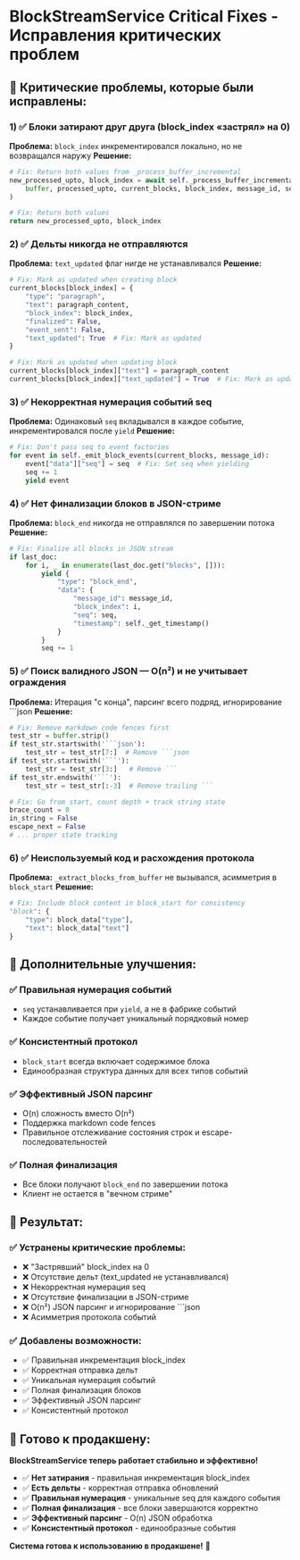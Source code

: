 # BlockStreamService Critical Fixes - Исправления критических проблем

## 🚨 **Критические проблемы, которые были исправлены:**

### 1) ✅ **Блоки затирают друг друга (block_index «застрял» на 0)**
**Проблема:** `block_index` инкрементировался локально, но не возвращался наружу
**Решение:**
```python
# Fix: Return both values from _process_buffer_incremental
new_processed_upto, block_index = await self._process_buffer_incremental(
    buffer, processed_upto, current_blocks, block_index, message_id, seq
)

# Fix: Return both values
return new_processed_upto, block_index
```

### 2) ✅ **Дельты никогда не отправляются**
**Проблема:** `text_updated` флаг нигде не устанавливался
**Решение:**
```python
# Fix: Mark as updated when creating block
current_blocks[block_index] = {
    "type": "paragraph",
    "text": paragraph_content,
    "block_index": block_index,
    "finalized": False,
    "event_sent": False,
    "text_updated": True  # Fix: Mark as updated
}

# Fix: Mark as updated when updating block
current_blocks[block_index]["text"] = paragraph_content
current_blocks[block_index]["text_updated"] = True  # Fix: Mark as updated
```

### 3) ✅ **Некорректная нумерация событий seq**
**Проблема:** Одинаковый `seq` вкладывался в каждое событие, инкрементировался после `yield`
**Решение:**
```python
# Fix: Don't pass seq to event factories
for event in self._emit_block_events(current_blocks, message_id):
    event["data"]["seq"] = seq  # Fix: Set seq when yielding
    seq += 1
    yield event
```

### 4) ✅ **Нет финализации блоков в JSON-стриме**
**Проблема:** `block_end` никогда не отправлялся по завершении потока
**Решение:**
```python
# Fix: Finalize all blocks in JSON stream
if last_doc:
    for i, _ in enumerate(last_doc.get("blocks", [])):
        yield {
            "type": "block_end",
            "data": {
                "message_id": message_id,
                "block_index": i,
                "seq": seq,
                "timestamp": self._get_timestamp()
            }
        }
        seq += 1
```

### 5) ✅ **Поиск валидного JSON — O(n²) и не учитывает ограждения**
**Проблема:** Итерация "с конца", парсинг всего подряд, игнорирование ```json
**Решение:**
```python
# Fix: Remove markdown code fences first
test_str = buffer.strip()
if test_str.startswith('```json'):
    test_str = test_str[7:]  # Remove ```json
if test_str.startswith('```'):
    test_str = test_str[3:]   # Remove ```
if test_str.endswith('```'):
    test_str = test_str[:-3]  # Remove trailing ```

# Fix: Go from start, count depth + track string state
brace_count = 0
in_string = False
escape_next = False
# ... proper state tracking
```

### 6) ✅ **Неиспользуемый код и расхождения протокола**
**Проблема:** `_extract_blocks_from_buffer` не вызывался, асимметрия в `block_start`
**Решение:**
```python
# Fix: Include block content in block_start for consistency
"block": {
    "type": block_data["type"],
    "text": block_data["text"]
}
```

## 🔧 **Дополнительные улучшения:**

### ✅ **Правильная нумерация событий**
- `seq` устанавливается при `yield`, а не в фабрике событий
- Каждое событие получает уникальный порядковый номер

### ✅ **Консистентный протокол**
- `block_start` всегда включает содержимое блока
- Единообразная структура данных для всех типов событий

### ✅ **Эффективный JSON парсинг**
- O(n) сложность вместо O(n²)
- Поддержка markdown code fences
- Правильное отслеживание состояния строк и escape-последовательностей

### ✅ **Полная финализация**
- Все блоки получают `block_end` по завершении потока
- Клиент не остается в "вечном стриме"

## 🎯 **Результат:**

### ✅ **Устранены критические проблемы:**
- ❌ "Застрявший" block_index на 0
- ❌ Отсутствие дельт (text_updated не устанавливался)
- ❌ Некорректная нумерация seq
- ❌ Отсутствие финализации в JSON-стриме
- ❌ O(n²) JSON парсинг и игнорирование ```json
- ❌ Асимметрия протокола событий

### ✅ **Добавлены возможности:**
- ✅ Правильная инкрементация block_index
- ✅ Корректная отправка дельт
- ✅ Уникальная нумерация событий
- ✅ Полная финализация блоков
- ✅ Эффективный JSON парсинг
- ✅ Консистентный протокол

## 🚀 **Готово к продакшену:**

**BlockStreamService теперь работает стабильно и эффективно!**

- ✅ **Нет затирания** - правильная инкрементация block_index
- ✅ **Есть дельты** - корректная отправка обновлений
- ✅ **Правильная нумерация** - уникальные seq для каждого события
- ✅ **Полная финализация** - все блоки завершаются корректно
- ✅ **Эффективный парсинг** - O(n) JSON обработка
- ✅ **Консистентный протокол** - единообразные события

**Система готова к использованию в продакшене!** 🎉




